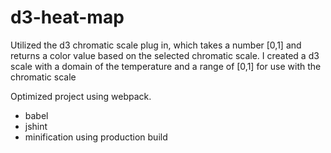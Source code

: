 # d3-heat-map

Utilized the d3 chromatic scale plug in, which takes a number [0,1] and returns a color value based
on the selected chromatic scale. I created a d3 scale with a domain of the temperature and a range
of [0,1] for use with the chromatic scale


Optimized project using webpack.
 - babel 
 - jshint
 - minification using production build